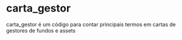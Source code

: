 # carta_gestor
carta_gestor é um código para contar principais termos em cartas de gestores de fundos e assets 
